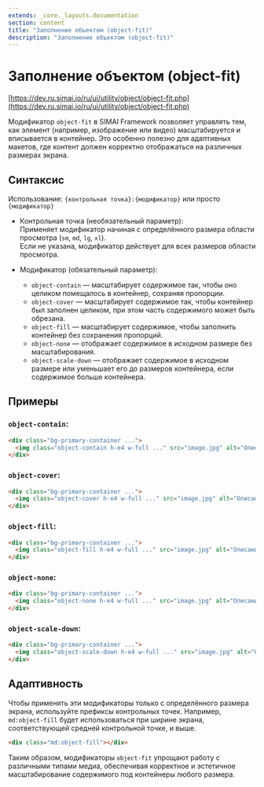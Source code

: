 ```yaml
---
extends: _core._layouts.documentation
section: content
title: "Заполнение объектом (object-fit)"
description: "Заполнение объектом (object-fit)"
---
```


# Заполнение объектом (object-fit)

[https://dev.ru.simai.io/ru/ui/utility/object/object-fit.php](https://dev.ru.simai.io/ru/ui/utility/object/object-fit.php)

Модификатор `object-fit` в SIMAI Framework позволяет управлять тем, как элемент (например, изображение или видео)
масштабируется и вписывается в контейнер. Это особенно полезно для адаптивных макетов, где контент должен корректно
отображаться на различных размерах экрана.

## Синтаксис

Использование: `{контрольная точка}:{модификатор}` или просто `{модификатор}`

- Контрольная точка (необязательный параметр):  
  Применяет модификатор начиная с определённого размера области просмотра (`sm`, `md`, `lg`, `xl`).  
  Если не указана, модификатор действует для всех размеров области просмотра.

- Модификатор (обязательный параметр):

    - `object-contain` — масштабирует содержимое так, чтобы оно целиком помещалось в контейнер, сохраняя пропорции.
    - `object-cover` — масштабирует содержимое так, чтобы контейнер был заполнен целиком, при этом часть содержимого
      может быть обрезана.
    - `object-fill` — масштабирует содержимое, чтобы заполнить контейнер без сохранения пропорций.
    - `object-none` — отображает содержимое в исходном размере без масштабирования.
    - `object-scale-down` — отображает содержимое в исходном размере или уменьшает его до размеров контейнера, если
      содержимое больше контейнера.

## Примеры

### `object-contain`:

```html
<div class="bg-primary-container ...">
  <img class="object-contain h-e4 w-full ..." src="image.jpg" alt="Описание">
</div>
```

### `object-cover`:

```html
<div class="bg-primary-container ...">
  <img class="object-cover h-e4 w-full ..." src="image.jpg" alt="Описание">
</div>
```

### `object-fill`:

```html
<div class="bg-primary-container ...">
  <img class="object-fill h-e4 w-full ..." src="image.jpg" alt="Описание">
</div>
```

### `object-none`:

```html
<div class="bg-primary-container ...">
  <img class="object-none h-e4 w-full ..." src="image.jpg" alt="Описание">
</div>
```

### `object-scale-down`:

```html
<div class="bg-primary-container ...">
  <img class="object-scale-down h-e4 w-full ..." src="image.jpg" alt="Описание">
</div>
```

## Адаптивность

Чтобы применять эти модификаторы только с определённого размера экрана, используйте префиксы контрольных точек.
Например, `md:object-fill` будет использоваться при ширине экрана, соответствующей средней контрольной точке, и выше.

```html
<div class="md:object-fill"></div>
```

Таким образом, модификаторы `object-fit` упрощают работу с различными типами медиа, обеспечивая корректное и эстетичное
масштабирование содержимого под контейнеры любого размера.

